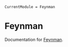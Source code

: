 ```@meta
CurrentModule = Feynman
```

# Feynman

Documentation for [Feynman](https://github.com/singular-gpispace/Feynman.jl).

```@index
```


